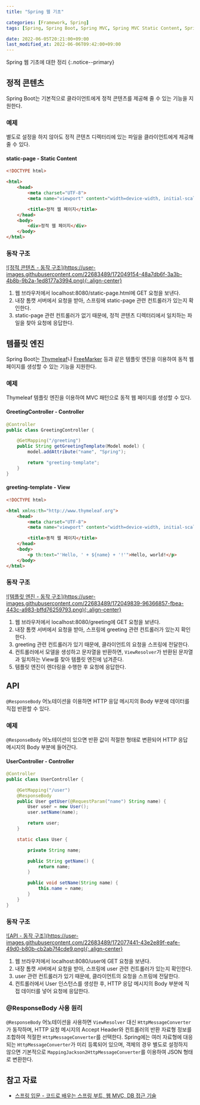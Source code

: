 ```yaml
---
title: "Spring 웹 기초"

categories: [Framework, Spring]
tags: [Spring, Spring Boot, Spring MVC, Spring MVC Static Content, Spring MVC Template Engine, Spring API]

date: 2022-06-05T20:21:00+09:00
last_modified_at: 2022-06-06T09:42:00+09:00
---
```


Spring 웹 기초에 대한 정리
{:.notice--primary}

## 정적 콘텐츠

Spring Boot는 기본적으로 클라이언트에게 정적 콘텐츠를 제공해 줄 수 있는 기능을 지원한다.

### 예제

별도로 설정을 하지 않아도 정적 콘텐츠 디렉터리에 있는 파일을 클라이언트에게 제공해 줄 수 있다.

#### static-page - Static Content

``` html
<!DOCTYPE html>

<html>
    <head>
        <meta charset="UTF-8">
        <meta name="viewport" content="width=device-width, initial-scale=1.0">

        <title>정적 웹 페이지</title>
    </head>
    <body>
        <div>정적 웹 페이지</div>
    </body>
</html>
```

### 동작 구조

<a href="https://user-images.githubusercontent.com/22683489/172049154-48a7db6f-3a3b-4b8b-9b2a-1ed8177a3994.png">
    ![정적 콘텐츠 - 동작 구조](https://user-images.githubusercontent.com/22683489/172049154-48a7db6f-3a3b-4b8b-9b2a-1ed8177a3994.png){:.align-center}
</a>

1. 웹 브라우저에서 localhost:8080/static-page.html에 GET 요청을 보낸다.
2. 내장 톰캣 서버에서 요청을 받아, 스프링에 static-page 관련 컨트롤러가 있는지 확인한다.
3. static-page 관련 컨트롤러가 없기 때문에, 정적 콘텐츠 디렉터리에서 일치하는 파일을 찾아 요청에 응답한다.

## 템플릿 엔진

Spring Boot는 [Thymeleaf](https://www.thymeleaf.org/)나 [FreeMarker](https://freemarker.apache.org/docs/) 등과 같은 템플릿 엔진을 이용하여 동적 웹 페이지를 생성할 수 있는 기능을 지원한다.

### 예제

Thymeleaf 템플릿 엔진을 이용하여 MVC 패턴으로 동적 웹 페이지를 생성할 수 있다.

#### GreetingController - Controller

``` java
@Controller
public class GreetingController {

    @GetMapping("/greeting")
    public String getGreetingTemplate(Model model) {
        model.addAttribute("name", "Spring");

        return "greeting-template";
    }
}
```

#### greeting-template - View

``` html
<!DOCTYPE html>

<html xmlns:th="http://www.thymeleaf.org">
    <head>
        <meta charset="UTF-8">
        <meta name="viewport" content="width=device-width, initial-scale=1.0">

        <title>동적 웹 페이지</title>
    </head>
    <body>
        <p th:text="'Hello, ' + ${name} + '!'">Hello, world!</p>
    </body>
</html>
```

### 동작 구조

<a href="https://user-images.githubusercontent.com/22683489/172049839-96366857-fbea-443c-a983-bffd76259793.png">
    ![템플릿 엔진 - 동작 구조](https://user-images.githubusercontent.com/22683489/172049839-96366857-fbea-443c-a983-bffd76259793.png){:.align-center}
</a>

1. 웹 브라우저에서 localhost:8080/greeting에 GET 요청을 보낸다.
2. 내장 톰캣 서버에서 요청을 받아, 스프링에 greeting 관련 컨트롤러가 있는지 확인한다.
3. greeting 관련 컨트롤러가 있기 때문에, 클라이언트의 요청을 스프링에 전달한다.
4. 컨트롤러에서 모델을 생성하고 문자열을 반환하면, `ViewResolver`가 반환된 문자열과 일치하는 View를 찾아 템플릿 엔진에 넘겨준다.
5. 템플릿 엔진이 렌더링을 수행한 후 요청에 응답한다.

## API

`@ResponseBody` 어노테이션을 이용하면 HTTP 응답 메시지의 Body 부분에 데이터를 직접 반환할 수 있다.

### 예제

`@ResponseBody` 어노테이션이 있으면 반환 값이 적절한 형태로 변환되어 HTTP 응답 메시지의 Body 부분에 들어간다.

#### UserController - Controller

``` java
@Controller
public class UserController {

    @GetMapping("/user")
    @ResponseBody
    public User getUser(@RequestParam("name") String name) {
        User user = new User();
        user.setName(name);

        return user;
    }

    static class User {

        private String name;

        public String getName() {
            return name;
        }

        public void setName(String name) {
            this.name = name;
        }
    }
}
```

### 동작 구조

<a href="https://user-images.githubusercontent.com/22683489/172077441-43e2e89f-eafe-49d0-b80b-cb2ab7f4cde9.png">
    ![API - 동작 구조](https://user-images.githubusercontent.com/22683489/172077441-43e2e89f-eafe-49d0-b80b-cb2ab7f4cde9.png){:.align-center}
</a>

1. 웹 브라우저에서 localhost:8080/user에 GET 요청을 보낸다.
2. 내장 톰캣 서버에서 요청을 받아, 스프링에 user 관련 컨트롤러가 있는지 확인한다.
3. user 관련 컨트롤러가 있기 때문에, 클라이언트의 요청을 스프링에 전달한다.
4. 컨트롤러에서 User 인스턴스를 생성한 후, HTTP 응답 메시지의 Body 부분에 직접 데이터를 넣어 요청에 응답한다.

### @ResponseBody 사용 원리

`@ResponseBody` 어노테이션을 사용하면 `ViewResolver` 대신 `HttpMessageConverter`가 동작하며, HTTP 요청 메시지의 Accept Header와 컨트롤러의 반환 자료형 정보를 조합하여 적절한 `HttpMessageConverter`를 선택한다. Spring에는 여러 자료형에 대응되는 `HttpMessageConverter`가 미리 등록되어 있으며, 객체의 경우 별도로 설정하지 않으면 기본적으로 `MappingJackson2HttpMessageConverter`를 이용하여 JSON 형태로 변환한다.

## 참고 자료

- [스프링 입문 - 코드로 배우는 스프링 부트, 웹 MVC, DB 접근 기술](https://www.inflearn.com/course/%EC%8A%A4%ED%94%84%EB%A7%81-%EC%9E%85%EB%AC%B8-%EC%8A%A4%ED%94%84%EB%A7%81%EB%B6%80%ED%8A%B8)